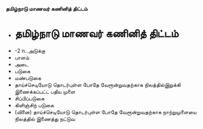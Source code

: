 **தமிழ்நாடு மாணவர் கணினித் திட்டம்**
- # தமிழ்நாடு மாணவர் கணினித் திட்டம்
- -2 n..அடுக்கு
- பாளம்
- அடை
- படுகை
- மண்படுகை
- தாய்ச்செடியோடு தொடர்புள்ள போதே வேரூன்றுவதற்காக நிலத்தில்இறுக்கி இணைக்கப்பட்ட பதிய முளை
- சிப்பிப்படுகை
- கிளிஞ்சிற் படுகை
- (வினை) தாய்ச்செடியோடு தொடர்புள்ள போதே வேரூன்றுவதற்காக நாற்றுமுளையை நிலத்தில் இணைத்து நட்டுவ

